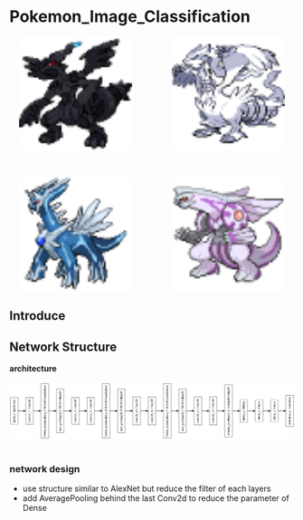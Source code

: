 # Pokemon_Image_Classification
<p align="center"><img width="200px" src="https://github.com/Yukino1010/Pokemon_Image_Classification/blob/master/centered-sprites/gen05_black-white/644.png" />&emsp;&emsp;&emsp;&emsp;&emsp;<img width="200px" src="https://github.com/Yukino1010/Pokemon_Image_Classification/blob/master/centered-sprites/gen05_black-white/643.png" /></p>
<br>
<p align="center"><img width="200px" src="https://github.com/Yukino1010/Pokemon_Image_Classification/blob/master/centered-sprites/gen05_black-white/483.png" />&emsp;&emsp;&emsp;&emsp;&emsp;<img width="200px" src="https://github.com/Yukino1010/Pokemon_Image_Classification/blob/master/centered-sprites/gen05_black-white/484.png" /></p>

## Introduce

## Network Structure

**architecture**  
&emsp;
![image](https://github.com/Yukino1010/Pokemon_Image_Classification/blob/master/model/structure.png)
&emsp;
### network design
- use structure similar to AlexNet but reduce the filter of each layers
- add AveragePooling behind the last Conv2d to reduce the parameter of Dense
